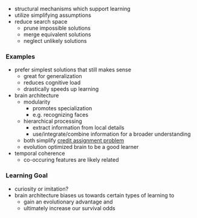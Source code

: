 + structural mechanisms which support learning
+ utilize simplifying assumptions
+ reduce search space 
	+ prune impossible solutions
	+ merge equivalent solutions
	+ neglect unlikely solutions
### Examples
+ prefer simplest solutions that still makes sense
	+ great for generalization
	+ reduces cognitive load
	+ drastically speeds up learning
+ brain architecture
	+ modularity
		+ promotes specialization
		+ e.g. recognizing faces
	+ hierarchical processing
		+ extract information from local details 
		+ use/integrate/combine information for a broader understanding
	+ both simplify [credit assignment problem](Brain%20&%20Machine%20Learning.md)
	+ evolution optimized brain to be a good learner
+ temporal coherence
	+ co-occuring features are likely related
### Learning Goal
+ curiosity or imitation?
+ brain architecture biases us towards certain types of learning to
	+ gain an evolutionary advantage and
	+ ultimately increase our survival odds